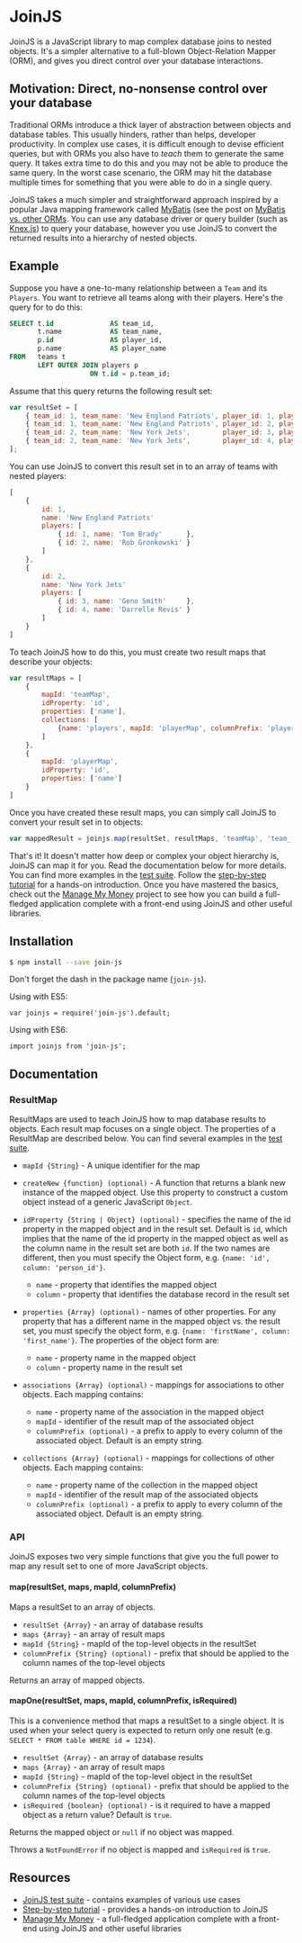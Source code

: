 # JoinJS

JoinJS is a JavaScript library to map complex database joins to nested objects. It's a simpler alternative to a full-blown Object-Relation Mapper (ORM), and gives you direct control over your database interactions.

## Motivation: Direct, no-nonsense control over your database
Traditional ORMs introduce a thick layer of abstraction between objects and database tables. This usually hinders, rather than helps, developer productivity. In complex use cases, it is difficult enough to devise efficient queries, but with ORMs you also have to *teach* them to generate the same query. It takes extra time to do this and you may not be able to produce the same query. In the worst case scenario, the ORM may hit the database multiple times for something that you were able to do in a single query.

JoinJS takes a much simpler and straightforward approach inspired by a popular Java mapping framework called [MyBatis](http://mybatis.github.io/mybatis-3/) (see the post on [MyBatis vs. other ORMs](https://archfirst.org/mybatis-vs-other-orms/). You can use any database driver or query builder (such as [Knex.js](http://knexjs.org/)) to query your database, however you use JoinJS to convert the returned results into a hierarchy of nested objects.

## Example
Suppose you have a one-to-many relationship between a `Team` and its `Players`. You want to retrieve all teams along with their players. Here's the query for to do this:

```sql
SELECT t.id              AS team_id,
       t.name            AS team_name,
       p.id              AS player_id,
       p.name            AS player_name
FROM   teams t
       LEFT OUTER JOIN players p
                    ON t.id = p.team_id;
```

Assume that this query returns the following result set:

```javascript
var resultSet = [
    { team_id: 1, team_name: 'New England Patriots', player_id: 1, player_name: 'Tom Brady'      },
    { team_id: 1, team_name: 'New England Patriots', player_id: 2, player_name: 'Rob Gronkowski' },
    { team_id: 2, team_name: 'New York Jets',        player_id: 3, player_name: 'Geno Smith'     },
    { team_id: 2, team_name: 'New York Jets',        player_id: 4, player_name: 'Darrelle Revis' }
];

```

You can use JoinJS to convert this result set in to an array of teams with nested players:

```javascript
[
    {
        id: 1,
        name: 'New England Patriots'
        players: [
            { id: 1, name: 'Tom Brady'      },
            { id: 2, name: 'Rob Gronkowski' }
        ]
    },
    {
        id: 2,
        name: 'New York Jets'
        players: [
            { id: 3, name: 'Geno Smith'     },
            { id: 4, name: 'Darrelle Revis' }
        ]
    }
]
```

To teach JoinJS how to do this, you must create two result maps that describe your objects:

```javascript
var resultMaps = [
    {
        mapId: 'teamMap',
        idProperty: 'id',
        properties: ['name'],
        collections: [
            {name: 'players', mapId: 'playerMap', columnPrefix: 'player_'}
        ]
    },
    {
        mapId: 'playerMap',
        idProperty: 'id',
        properties: ['name']
    }
]
```

Once you have created these result maps, you can simply call JoinJS to convert your result set in to objects:

```javascript
var mappedResult = joinjs.map(resultSet, resultMaps, 'teamMap', 'team_');
```

That's it! It doesn't matter how deep or complex your object hierarchy is, JoinJS can map it for you. Read the documentation below for more details. You can find more examples in the [test suite](https://github.com/archfirst/joinjs/tree/master/test). Follow the [step-by-step tutorial](https://archfirst.org/joinjs-an-alternative-to-complex-orms/) for a hands-on introduction. Once you have mastered the basics, check out the [Manage My Money](https://github.com/archfirst/manage-my-money-server) project to see how you can build a full-fledged application complete with a front-end using JoinJS and other useful libraries.

## Installation

```bash
$ npm install --save join-js
```

Don't forget the dash in the package name (`join-js`).

Using with ES5:

    var joinjs = require('join-js').default;

Using with ES6:

    import joinjs from 'join-js';

## Documentation

### ResultMap
ResultMaps are used to teach JoinJS how to map database results to objects. Each result map focuses on a single object. The properties of a ResultMap are described below. You can find several examples in the [test suite](https://github.com/archfirst/joinjs/tree/master/test).

- `mapId {String}` - A unique identifier for the map

- `createNew {function} (optional)` - A function that returns a blank new instance of the mapped object. Use this property to construct a custom object instead of a generic JavaScript `Object`.

- `idProperty {String | Object} (optional)` - specifies the name of the id property in the mapped object and in the result set. Default is `id`, which implies that the name of the id property in the mapped object as well as the column name in the result set are both `id`. If the two names are different, then you must specify the Object form, e.g. `{name: 'id', column: 'person_id'}`.
    - `name` - property that identifies the mapped object
    - `column` - property that identifies the database record in the result set

- `properties {Array} (optional)` - names of other properties. For any property that has a different name in the mapped object vs. the result set, you must specify the object form, e.g. `{name: 'firstName', column: 'first_name'}`. The properties of the object form are:
    - `name` - property name in the mapped object
    - `column` - property name in the result set

- `associations {Array} (optional)` - mappings for associations to other objects. Each mapping contains:
    - `name` - property name of the association in the mapped object
    - `mapId` - identifier of the result map of the associated object
    - `columnPrefix (optional)` - a prefix to apply to every column of the associated object. Default is an empty string.

- `collections {Array} (optional)` - mappings for collections of other objects. Each mapping contains:
    - `name` - property name of the collection in the mapped object
    - `mapId` - identifier of the result map of the associated objects
    - `columnPrefix (optional)` - a prefix to apply to every column of the associated object. Default is an empty string.

### API
JoinJS exposes two very simple functions that give you the full power to map any result set to one of more JavaScript objects.


#### map(resultSet, maps, mapId, columnPrefix)

Maps a resultSet to an array of objects.

- `resultSet {Array}` - an array of database results
- `maps {Array}` - an array of result maps
- `mapId {String}` - mapId of the top-level objects in the resultSet
- `columnPrefix {String} (optional)` - prefix that should be applied to the column names of the top-level objects

Returns an array of mapped objects.


#### mapOne(resultSet, maps, mapId, columnPrefix, isRequired)

This is a convenience method that maps a resultSet to a single object. It is used when your select query is expected to return only one result (e.g. `SELECT * FROM table WHERE id = 1234`).

- `resultSet {Array}` - an array of database results
- `maps {Array}` - an array of result maps
- `mapId {String}` - mapId of the top-level object in the resultSet
- `columnPrefix {String} (optional)` - prefix that should be applied to the column names of the top-level objects
- `isRequired {boolean} (optional)` - is it required to have a mapped object as a return value? Default is `true`.

Returns the mapped object or `null` if no object was mapped.

Throws a `NotFoundError` if no object is mapped and `isRequired` is `true`.

## Resources
- [JoinJS test suite](https://github.com/archfirst/joinjs/tree/master/test) - contains examples of various use cases
- [Step-by-step tutorial](https://archfirst.org/joinjs-an-alternative-to-complex-orms/) - provides a hands-on introduction to JoinJS
- [Manage My Money](https://github.com/archfirst/manage-my-money-server) - a full-fledged application complete with a front-end using JoinJS and other useful libraries
